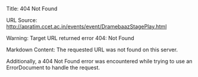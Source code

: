 Title: 404 Not Found

URL Source: http://apratim.ccet.ac.in/events/event/DramebaazStagePlay.html

Warning: Target URL returned error 404: Not Found

Markdown Content:
The requested URL was not found on this server.

Additionally, a 404 Not Found error was encountered while trying to use an ErrorDocument to handle the request.
